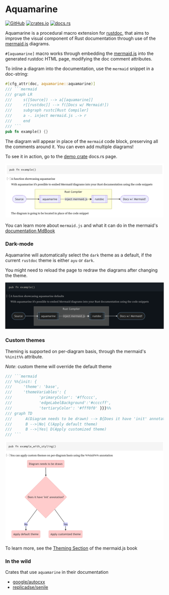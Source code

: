 # Aquamarine

[![GitHub](https://img.shields.io/github/license/mersinvald/aquamarine)](LICENSE)
[![crates.io](https://img.shields.io/crates/d/aquamarine)](https://crates.io/crates/aquamarine)
[![docs.rs](https://docs.rs/aquamarine/badge.svg)](https://docs.rs/aquamarine)


Aquamarine is a procedural macro extension for [rustdoc](https://github.com/mersinvald/dotfiles), 
that aims to improve the visual component of Rust documentation through use of the [mermaid.js](https://mermaid-js.github.io/mermaid/#/) diagrams.

`#[aquamarine]` macro works through embedding the [mermaid.js](https://github.com/mermaid-js/mermaid) into the generated rustdoc HTML page, modifying the doc comment attributes.

To inline a diagram into the documentation, use the `mermaid` snippet in a doc-string:

```rust 
#[cfg_attr(doc, aquamarine::aquamarine)]
/// ```mermaid
/// graph LR
///     s([Source]) --> a[[aquamarine]]
///     r[[rustdoc]] --> f([Docs w/ Mermaid!])
///     subgraph rustc[Rust Compiler]
///     a -. inject mermaid.js .-> r
///     end
/// ```
pub fn example() {}
``` 
The diagram will appear in place of the `mermaid` code block, preserving all the comments around it. You can even add multiple diagrams!

To see it in action, go to the [demo crate](https://docs.rs/aquamarine-demo-crate) docs.rs page.

![light](resources/light.png)

You can learn more about `mermaid.js` and what it can do in the mermaid's [documentation MdBook](https://mermaid-js.github.io/mermaid/#/)

### Dark-mode

Aquamarine will automatically select the `dark` theme as a default, if the current `rustdoc` theme is either `ayu` or `dark`.

You might need to reload the page to redraw the diagrams after changing the theme.

![light](resources/dark.png)

### Custom themes

Theming is supported on per-diagram basis, through the mermaid's `%%init%%` attribute.

*Note*: custom theme will override the default theme

```rust
/// ```mermaid
/// %%{init: {
///     'theme': 'base',
///     'themeVariables': {
///            'primaryColor': '#ffcccc', 
///            'edgeLabelBackground':'#ccccff', 
///            'tertiaryColor': '#fff0f0' }}}%%
/// graph TD
///      A(Diagram needs to be drawn) --> B{Does it have 'init' annotation?}
///      B -->|No| C(Apply default theme)
///      B -->|Yes| D(Apply customized theme)
/// ```
```

![custom](resources/custom.png)

To learn more, see the [Theming Section](https://mermaid-js.github.io/mermaid/#/theming) of the mermaid.js book


### In the wild

Crates that use `aquamarine` in their documentation

 - [google/autocxx](https://github.com/google/autocxx)
 - [replicadse/senile](https://github.com/replicadse/senile)
